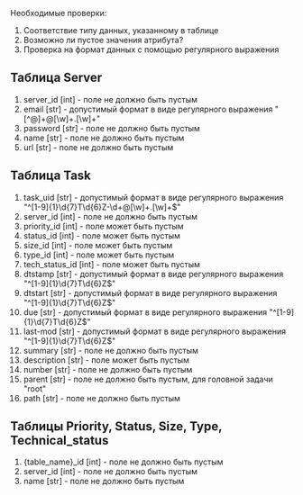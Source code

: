Необходимые проверки:
1. Соответствие типу данных, указанному в таблице
2. Возможно ли пустое значения атрибута?
3. Проверка на формат данных с помощью регулярного выражения

## Таблица Server
1. server_id [int] - поле не должно быть пустым
2. email [str] - допустимый формат в виде регулярного выражения "[^@]+@[\w]+\.[\w]+"
3. password [str] - поле не должно быть пустым
4. name [str] - поле не должно быть пустым
5. url [str] - поле не должно быть пустым

## Таблица Task
1. task_uid [str] - допустимый формат в виде регулярного выражения "^[1-9]{1}\d{7}T\d{6}Z-\d+@[\w]+\.[\w]+$"
2. server_id [int] - поле не должно быть пустым
3. priority_id [int] - поле может быть пустым
4. status_id [int] - поле может быть пустым
5. size_id [int] - поле может быть пустым
6. type_id [int] - поле может быть пустым
7. tech_status_id [int] - поле может быть пустым
8. dtstamp [str] - допустимый формат в виде регулярного выражения "^[1-9]{1}\d{7}T\d{6}Z$"
9. dtstart [str] - допустимый формат в виде регулярного выражения "^[1-9]{1}\d{7}T\d{6}Z$"
10. due [str] - допустимый формат в виде регулярного выражения "^[1-9]{1}\d{7}T\d{6}Z$"
11. last-mod [str] - допустимый формат в виде регулярного выражения "^[1-9]{1}\d{7}T\d{6}Z$"
12. summary [str] - поле не должно быть пустым
13. description [str]  - поле может быть пустым
14. number [str] - поле не должно быть пустым
15. parent [str] - поле не должно быть пустым, для головной задачи "root"
16. path [str] - поле не должно быть пустым

## Таблицы Priority, Status, Size, Type, Technical_status
1. {table_name}_id [int] - поле не должно быть пустым
2. server_id [int] - поле не должно быть пустым
3. name [str] - поле не должно быть пустым